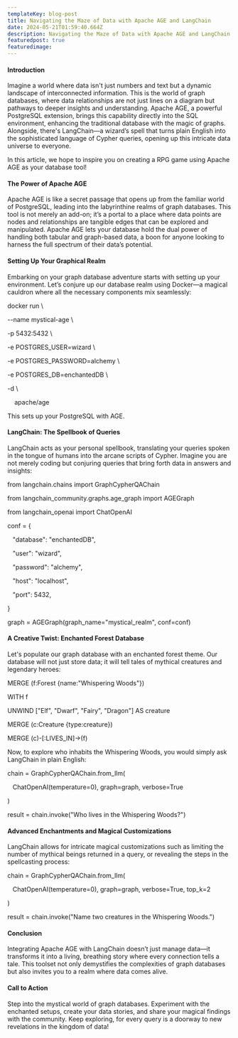 ```yaml
---
templateKey: blog-post
title: Navigating the Maze of Data with Apache AGE and LangChain
date: 2024-05-21T01:59:40.664Z
description: Navigating the Maze of Data with Apache AGE and LangChain
featuredpost: true
featuredimage: 
---
```

<!--StartFragment-->

#### Introduction

Imagine a world where data isn't just numbers and text but a dynamic landscape of interconnected information. This is the world of graph databases, where data relationships are not just lines on a diagram but pathways to deeper insights and understanding. Apache AGE, a powerful PostgreSQL extension, brings this capability directly into the SQL environment, enhancing the traditional database with the magic of graphs. Alongside, there's LangChain—a wizard’s spell that turns plain English into the sophisticated language of Cypher queries, opening up this intricate data universe to everyone.



In this article, we hope to inspire you on creating a RPG game using Apache AGE as your database tool!



#### The Power of Apache AGE

Apache AGE is like a secret passage that opens up from the familiar world of PostgreSQL, leading into the labyrinthine realms of graph databases. This tool is not merely an add-on; it’s a portal to a place where data points are nodes and relationships are tangible edges that can be explored and manipulated. Apache AGE lets your database hold the dual power of handling both tabular and graph-based data, a boon for anyone looking to harness the full spectrum of their data’s potential.



#### Setting Up Your Graphical Realm

Embarking on your graph database adventure starts with setting up your environment. Let’s conjure up our database realm using Docker—a magical cauldron where all the necessary components mix seamlessly:



docker run \

\--name mystical-age \

\-p 5432:5432 \

\-e POSTGRES_USER=wizard \

\-e POSTGRES_PASSWORD=alchemy \

\-e POSTGRES_DB=enchantedDB \

\-d \

    apache/age



This sets up your PostgreSQL with AGE.



#### LangChain: The Spellbook of Queries

LangChain acts as your personal spellbook, translating your queries spoken in the tongue of humans into the arcane scripts of Cypher. Imagine you are not merely coding but conjuring queries that bring forth data in answers and insights:



from langchain.chains import GraphCypherQAChain

from langchain_community.graphs.age_graph import AGEGraph

from langchain_openai import ChatOpenAI



conf = {

   "database": "enchantedDB",

   "user": "wizard",

   "password": "alchemy",

   "host": "localhost",

   "port": 5432,

}



graph = AGEGraph(graph_name="mystical_realm", conf=conf)



#### A Creative Twist: Enchanted Forest Database

Let's populate our graph database with an enchanted forest theme. Our database will not just store data; it will tell tales of mythical creatures and legendary heroes:



MERGE (f:Forest {name:"Whispering Woods"})

WITH f

UNWIND \["Elf", "Dwarf", "Fairy", "Dragon"] AS creature

MERGE (c:Creature {type:creature})

MERGE (c)-\[:LIVES_IN]->(f)



Now, to explore who inhabits the Whispering Woods, you would simply ask LangChain in plain English:



chain = GraphCypherQAChain.from_llm(

   ChatOpenAI(temperature=0), graph=graph, verbose=True

)

result = chain.invoke("Who lives in the Whispering Woods?")



#### Advanced Enchantments and Magical Customizations

LangChain allows for intricate magical customizations such as limiting the number of mythical beings returned in a query, or revealing the steps in the spellcasting process:



chain = GraphCypherQAChain.from_llm(

   ChatOpenAI(temperature=0), graph=graph, verbose=True, top_k=2

)

result = chain.invoke("Name two creatures in the Whispering Woods.")



#### Conclusion

Integrating Apache AGE with LangChain doesn’t just manage data—it transforms it into a living, breathing story where every connection tells a tale. This toolset not only demystifies the complexities of graph databases but also invites you to a realm where data comes alive.



#### Call to Action

Step into the mystical world of graph databases. Experiment with the enchanted setups, create your data stories, and share your magical findings with the community. Keep exploring, for every query is a doorway to new revelations in the kingdom of data!



<!--EndFragment-->